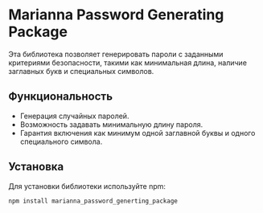 # Marianna Password Generating Package

Эта библиотека позволяет генерировать пароли с заданными критериями безопасности, такими как минимальная длина, наличие заглавных букв и специальных символов.

## Функциональность

- Генерация случайных паролей.
- Возможность задавать минимальную длину пароля.
- Гарантия включения как минимум одной заглавной буквы и одного специального символа.

## Установка

Для установки библиотеки используйте npm:

```bash
npm install marianna_password_generting_package


